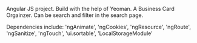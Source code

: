 Angular JS project.
Build with the help of Yeoman.
A Business Card Orgainzer.
Can be search and filter in the search page.

Dependencies include:
	'ngAnimate',
    'ngCookies',
    'ngResource',
    'ngRoute',
    'ngSanitize',
    'ngTouch',
    'ui.sortable',
    'LocalStorageModule'